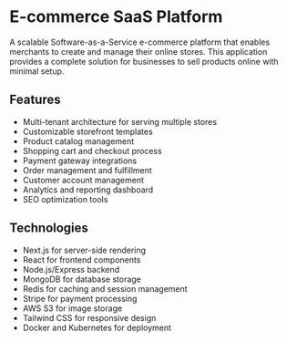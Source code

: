 # E-commerce SaaS Platform

A scalable Software-as-a-Service e-commerce platform that enables merchants to create and manage their online stores. This application provides a complete solution for businesses to sell products online with minimal setup.

## Features
- Multi-tenant architecture for serving multiple stores
- Customizable storefront templates
- Product catalog management
- Shopping cart and checkout process
- Payment gateway integrations
- Order management and fulfillment
- Customer account management
- Analytics and reporting dashboard
- SEO optimization tools

## Technologies
- Next.js for server-side rendering
- React for frontend components
- Node.js/Express backend
- MongoDB for database storage
- Redis for caching and session management
- Stripe for payment processing
- AWS S3 for image storage
- Tailwind CSS for responsive design
- Docker and Kubernetes for deployment